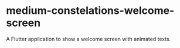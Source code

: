 # medium-constelations-welcome-screen
A Flutter application to show a welcome screen with animated texts.

